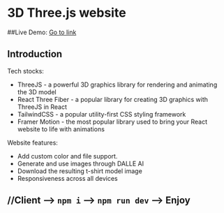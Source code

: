 # 3D Three.js website
##Live Demo: <a href="https://tshirt.iran.liara.run">Go to link</a>
## Introduction

Tech stocks:
- ThreeJS - a powerful 3D graphics library for rendering and animating the 3D model
- React Three Fiber - a popular library for creating 3D graphics with ThreeJS in React
- TailwindCSS - a popular utility-first CSS styling framework
- Framer Motion - the most popular library used to bring your React website to life with animations

Website features:
- Add custom color and file support.
- Generate and use images through DALLE AI
- Download the resulting t-shirt model image
- Responsiveness across all devices

## //Client --> <code>npm i</code> --> <code>npm run dev</code> --> Enjoy
##

